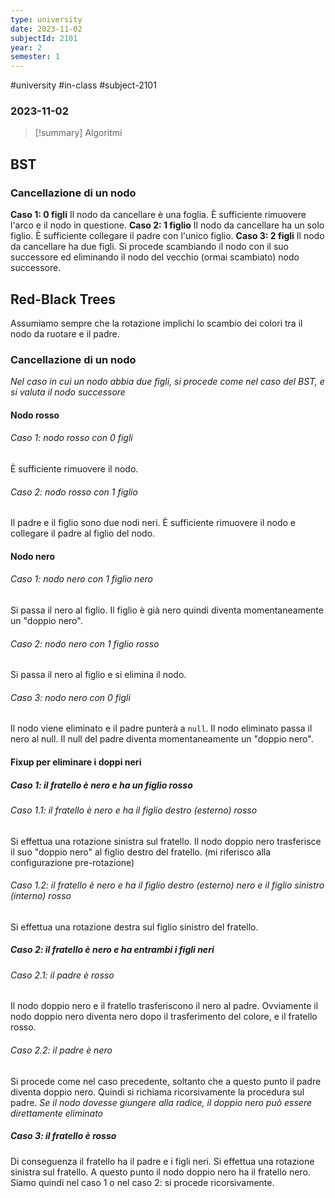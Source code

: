 ```yaml
---
type: university
date: 2023-11-02
subjectId: 2101
year: 2
semester: 1
---
```

#university #in-class #subject-2101
### 2023-11-02
> [!summary] Algoritmi

## BST
### Cancellazione di un nodo
**Caso 1: 0 figli**
Il nodo da cancellare è una foglia. È sufficiente rimuovere l'arco e il nodo in questione.
**Caso 2: 1 figlio**
Il nodo da cancellare ha un solo figlio. È sufficiente collegare il padre con l'unico figlio.
**Caso 3: 2 figli**
Il nodo da cancellare ha due figli. Si procede scambiando il nodo con il suo successore ed eliminando il nodo del vecchio (ormai scambiato) nodo successore.

## Red-Black Trees
Assumiamo sempre che la rotazione implichi lo scambio dei colori tra il nodo da ruotare e il padre.
### Cancellazione di un nodo
*Nel caso in cui un nodo abbia due figli, si procede come nel caso del BST, e si valuta il nodo successore*
#### Nodo rosso
###### Caso 1: nodo rosso con 0 figli
È sufficiente rimuovere il nodo.
###### Caso 2: nodo rosso con 1 figlio
Il padre e il figlio sono due nodi neri.
È sufficiente rimuovere il nodo e collegare il padre al figlio del nodo.
#### Nodo nero
###### Caso 1: nodo nero con 1 figlio nero
Si passa il nero al figlio. Il figlio è già nero quindi diventa momentaneamente un "doppio nero".
###### Caso 2: nodo nero con 1 figlio rosso
Si passa il nero al figlio e si elimina il nodo.
###### Caso 3: nodo nero con 0 figli
Il nodo viene eliminato e il padre punterà a `null`. Il nodo eliminato passa il nero al null.
Il null del padre diventa momentaneamente un "doppio nero".
#### Fixup per eliminare i doppi neri
##### Caso 1: il fratello è nero e ha un figlio rosso
###### Caso 1.1: il fratello è nero e ha il figlio destro (esterno) rosso
Si effettua una rotazione sinistra sul fratello.
Il nodo doppio nero trasferisce il suo "doppio nero" al figlio destro del fratello. (mi riferisco alla configurazione pre-rotazione)
###### Caso 1.2: il fratello è nero e ha il figlio destro (esterno) nero e il figlio sinistro (interno) rosso
Si effettua una rotazione destra sul figlio sinistro del fratello.

##### Caso 2: il fratello è nero e ha entrambi i figli neri
###### Caso 2.1: il padre è rosso
Il nodo doppio nero e il fratello trasferiscono il nero al padre.
Ovviamente il nodo doppio nero diventa nero dopo il trasferimento del colore, e il fratello rosso.
###### Caso 2.2: il padre è nero
Si procede come nel caso precedente, soltanto che a questo punto il padre diventa doppio nero.
Quindi si richiama ricorsivamente la procedura sul padre.
*Se il nodo dovesse giungere alla radice, il doppio nero può essere direttamente eliminato*
##### Caso 3: il fratello è rosso
Di conseguenza il fratello ha il padre e i figli neri.
Si effettua una rotazione sinistra sul fratello.
A questo punto il nodo doppio nero ha il fratello nero. Siamo quindi nel caso 1 o nel caso 2: si procede ricorsivamente.
